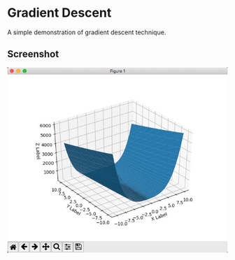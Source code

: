 # Gradient Descent
A simple demonstration of gradient descent technique.

## Screenshot
![screenshot](screenshot.jpg "screenshot")
